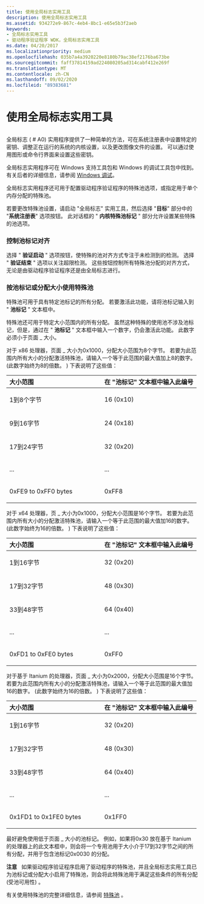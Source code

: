 ```yaml
---
title: 使用全局标志实用工具
description: 使用全局标志实用工具
ms.assetid: 934272e9-867c-4eb4-8bc1-e65e5b3f2aeb
keywords:
- 全局标志实用工具
- 驱动程序验证程序 WDK，全局标志实用工具
ms.date: 04/20/2017
ms.localizationpriority: medium
ms.openlocfilehash: 035b7a4a3920220e8180b79ac38ef2176ba673be
ms.sourcegitcommit: faff37814159ad224080205ad314cabf412e269f
ms.translationtype: MT
ms.contentlocale: zh-CN
ms.lasthandoff: 09/02/2020
ms.locfileid: "89383681"
---
```

# <a name="using-the-global-flags-utility"></a>使用全局标志实用工具


## <span id="ddk_using_the_global_flags_utility_tools"></span><span id="DDK_USING_THE_GLOBAL_FLAGS_UTILITY_TOOLS"></span>


全局标志 ( # A0) 实用程序提供了一种简单的方法，可在系统注册表中设置特定的密钥、调整正在运行的系统的内核设置，以及更改图像文件的设置。 可以通过使用图形或命令行界面来设置这些密钥。

全局标志实用程序可在 Windows 支持工具包和 Windows 的调试工具包中找到。 有关后者的详细信息，请参阅 [Windows 调试](../debugger/index.md)。

全局标志实用程序还可用于配置驱动程序验证程序的特殊池选项，或指定用于单个内存分配的特殊池。

若要更改特殊池设置，请启动 "全局标志" 实用工具，然后选择 "**目标**" 部分中的 "**系统注册表**" 选项按钮。 此对话框的 " **内核特殊池标记** " 部分允许设置某些特殊的池选项。

### <a name="span-idcontrolling_pool_tag_alignmentspanspan-idcontrolling_pool_tag_alignmentspancontrolling-pool-tag-alignment"></a><span id="controlling_pool_tag_alignment"></span><span id="CONTROLLING_POOL_TAG_ALIGNMENT"></span>控制池标记对齐

选择 " **验证启动** " 选项按钮，使特殊的池对齐方式专注于未检测到的检测。 选择 " **验证结束** " 选项以关注超限检测。 这些按钮控制所有特殊池分配的对齐方式，无论是由驱动程序验证程序还是由全局标志进行。

### <a name="span-idusing_special_pool_by_pool_tag_or_allocation_sizespanspan-idusing_special_pool_by_pool_tag_or_allocation_sizespanusing-special-pool-by-pool-tag-or-allocation-size"></a><span id="using_special_pool_by_pool_tag_or_allocation_size"></span><span id="USING_SPECIAL_POOL_BY_POOL_TAG_OR_ALLOCATION_SIZE"></span>按池标记或分配大小使用特殊池

特殊池可用于具有特定池标记的所有分配。 若要激活此功能，请将池标记输入到 " **池标记** " 文本框中。

特殊池还可用于特定大小范围内的所有分配。 虽然这种特殊的使用池不涉及池标记，但是，通过在 " **池标记** " 文本框中输入一个数字，仍会激活此功能。 此数字必须小于页面 \_ 大小。

对于 x86 处理器，页面 \_ 大小为0x1000，分配大小范围为8个字节。 若要为此范围内所有大小的分配激活特殊池，请输入一个等于此范围的最大值加上8的数字。  (此数字始终为8的倍数。 ) 下表说明了这些值：

<table>
<colgroup>
<col width="50%" />
<col width="50%" />
</colgroup>
<thead>
<tr class="header">
<th align="left">大小范围</th>
<th align="left">在 "池标记" 文本框中输入此编号</th>
</tr>
</thead>
<tbody>
<tr class="odd">
<td align="left"><p>1到8个字节</p></td>
<td align="left"><p>16 (0x10) </p></td>
</tr>
<tr class="even">
<td align="left"><p>9到16字节</p></td>
<td align="left"><p>24 (0x18) </p></td>
</tr>
<tr class="odd">
<td align="left"><p>17到24字节</p></td>
<td align="left"><p>32 (0x20) </p></td>
</tr>
<tr class="even">
<td align="left"><p>...</p></td>
<td align="left"><p>...</p></td>
</tr>
<tr class="odd">
<td align="left"><p>0xFE9 to 0xFF0 bytes</p></td>
<td align="left"><p>0xFF8</p></td>
</tr>
</tbody>
</table>

 

对于 x64 处理器，页 \_ 大小为0x1000，分配大小范围是16个字节。 若要为此范围内所有大小的分配激活特殊池，请输入一个等于此范围的最大值加16的数字。  (此数字始终为16的倍数。 ) 下表说明了这些值：

<table>
<colgroup>
<col width="50%" />
<col width="50%" />
</colgroup>
<thead>
<tr class="header">
<th align="left">大小范围</th>
<th align="left">在 "池标记" 文本框中输入此编号</th>
</tr>
</thead>
<tbody>
<tr class="odd">
<td align="left"><p>1到16字节</p></td>
<td align="left"><p>32 (0x20) </p></td>
</tr>
<tr class="even">
<td align="left"><p>17到32字节</p></td>
<td align="left"><p>48 (0x30) </p></td>
</tr>
<tr class="odd">
<td align="left"><p>33到48字节</p></td>
<td align="left"><p>64 (0x40) </p></td>
</tr>
<tr class="even">
<td align="left"><p>...</p></td>
<td align="left"><p>...</p></td>
</tr>
<tr class="odd">
<td align="left"><p>0xFD1 to 0xFE0 bytes</p></td>
<td align="left"><p>0xFF0</p></td>
</tr>
</tbody>
</table>

 

对于基于 Itanium 的处理器，页面 \_ 大小为0x2000，分配大小范围是16个字节。 若要为此范围内所有大小的分配激活特殊池，请输入一个等于此范围的最大值加16的数字。  (此数字始终为16的倍数。 ) 下表说明了这些值：

<table>
<colgroup>
<col width="50%" />
<col width="50%" />
</colgroup>
<thead>
<tr class="header">
<th align="left">大小范围</th>
<th align="left">在 "池标记" 文本框中输入此编号</th>
</tr>
</thead>
<tbody>
<tr class="odd">
<td align="left"><p>1到16字节</p></td>
<td align="left"><p>32 (0x20) </p></td>
</tr>
<tr class="even">
<td align="left"><p>17到32字节</p></td>
<td align="left"><p>48 (0x30) </p></td>
</tr>
<tr class="odd">
<td align="left"><p>33到48字节</p></td>
<td align="left"><p>64 (0x40) </p></td>
</tr>
<tr class="even">
<td align="left"><p>...</p></td>
<td align="left"><p>...</p></td>
</tr>
<tr class="odd">
<td align="left"><p>0x1FD1 to 0x1FE0 bytes</p></td>
<td align="left"><p>0x1FF0</p></td>
</tr>
</tbody>
</table>

 

最好避免使用低于页面 \_ 大小的池标记。 例如，如果将0x30 放在基于 Itanium 的处理器上的此文本框中，则会将一个专用池用于大小介于17到32字节之间的所有分配，并用于包含池标记0x0030 的分配。

**注意**   如果驱动程序验证程序启用了驱动程序的特殊池，并且全局标志实用工具已为池标记或分配大小启用了特殊池，则会将此特殊池用于满足这些条件的所有分配 (受池可用性) 。

 

有关使用特殊池的完整详细信息，请参阅 [特殊池](special-pool.md) 。

 

